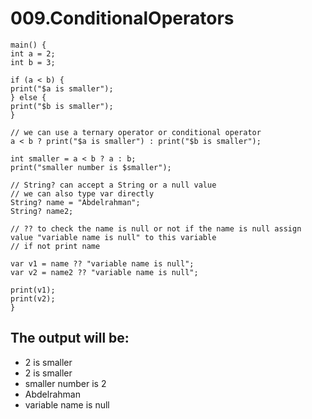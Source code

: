 # 009.ConditionalOperators

```
main() {
int a = 2;
int b = 3;

if (a < b) {
print("$a is smaller");
} else {
print("$b is smaller");
}

// we can use a ternary operator or conditional operator
a < b ? print("$a is smaller") : print("$b is smaller");

int smaller = a < b ? a : b;
print("smaller number is $smaller");

// String? can accept a String or a null value
// we can also type var directly
String? name = "Abdelrahman";
String? name2;

// ?? to check the name is null or not if the name is null assign value "variable name is null" to this variable
// if not print name

var v1 = name ?? "variable name is null";
var v2 = name2 ?? "variable name is null";

print(v1);
print(v2);
}
```


## The output will be:

- 2 is smaller
- 2 is smaller
- smaller number is 2
- Abdelrahman
- variable name is null

